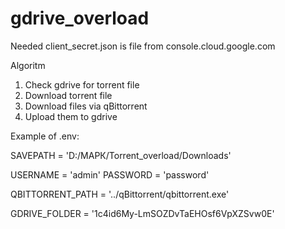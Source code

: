# gdrive_overload
Needed client_secret.json is file from console.cloud.google.com

Algoritm
1. Check gdrive for torrent file
2. Download torrent file
3. Download files via qBittorrent
4. Upload them to gdrive


Example of .env:

SAVEPATH = 'D:/МАРК/Torrent_overload/Downloads'

USERNAME = 'admin'
PASSWORD = 'password'

QBITTORRENT_PATH = '../qBittorrent/qbittorrent.exe'

GDRIVE_FOLDER = '1c4id6My-LmSOZDvTaEHOsf6VpXZSvw0E'